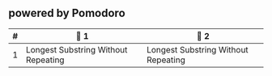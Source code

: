 

## powered by Pomodoro

|  #  | 🥔 1 | 🥔 2 |
| --- | -------- | -------- |
| 1 | Longest Substring Without Repeating | Longest Substring Without Repeating |
